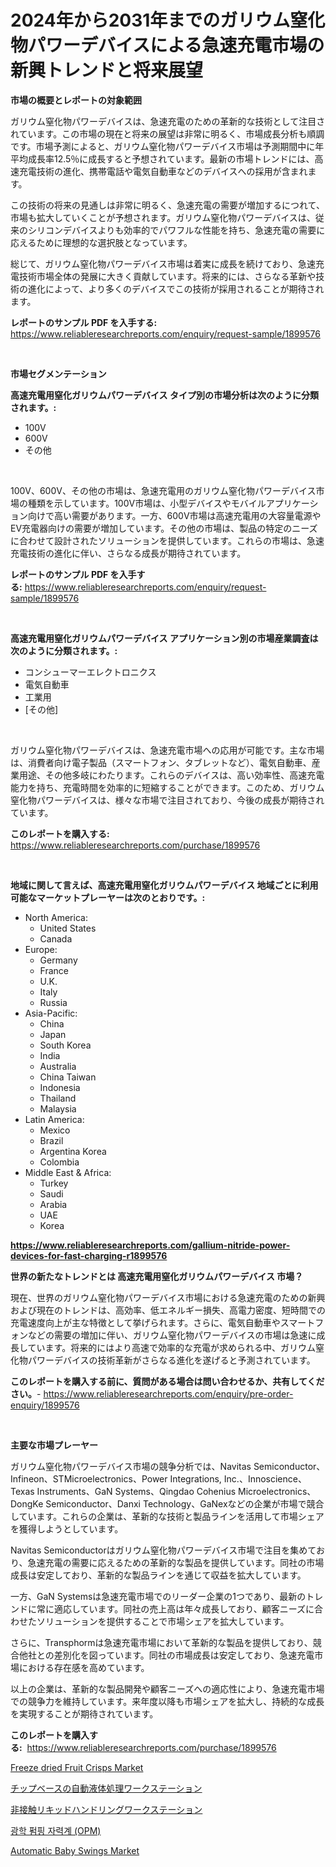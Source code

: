 <p><h1>2024年から2031年までのガリウム窒化物パワーデバイスによる急速充電市場の新興トレンドと将来展望</h1></p><p><strong>市場の概要とレポートの対象範囲</strong></p>
<p><p>ガリウム窒化物パワーデバイスは、急速充電のための革新的な技術として注目されています。この市場の現在と将来の展望は非常に明るく、市場成長分析も順調です。市場予測によると、ガリウム窒化物パワーデバイス市場は予測期間中に年平均成長率12.5％に成長すると予想されています。最新の市場トレンドには、高速充電技術の進化、携帯電話や電気自動車などのデバイスへの採用が含まれます。</p><p>この技術の将来の見通しは非常に明るく、急速充電の需要が増加するにつれて、市場も拡大していくことが予想されます。ガリウム窒化物パワーデバイスは、従来のシリコンデバイスよりも効率的でパワフルな性能を持ち、急速充電の需要に応えるために理想的な選択肢となっています。</p><p>総じて、ガリウム窒化物パワーデバイス市場は着実に成長を続けており、急速充電技術市場全体の発展に大きく貢献しています。将来的には、さらなる革新や技術の進化によって、より多くのデバイスでこの技術が採用されることが期待されます。</p></p>
<p><strong>レポートのサンプル PDF を入手する:</strong> <a href="https://www.reliableresearchreports.com/enquiry/request-sample/1899576">https://www.reliableresearchreports.com/enquiry/request-sample/1899576</a></p>
<p>&nbsp;</p>
<p><strong>市場セグメンテーション</strong></p>
<p><strong>高速充電用窒化ガリウムパワーデバイス タイプ別の市場分析は次のように分類されます。:</strong></p>
<p><ul><li>100V</li><li>600V</li><li>その他</li></ul></p>
<p>&nbsp;</p>
<p><p>100V、600V、その他の市場は、急速充電用のガリウム窒化物パワーデバイス市場の種類を示しています。100V市場は、小型デバイスやモバイルアプリケーション向けで高い需要があります。一方、600V市場は高速充電用の大容量電源やEV充電器向けの需要が増加しています。その他の市場は、製品の特定のニーズに合わせて設計されたソリューションを提供しています。これらの市場は、急速充電技術の進化に伴い、さらなる成長が期待されています。</p></p>
<p><strong>レポートのサンプル PDF を入手する:</strong>&nbsp;<a href="https://www.reliableresearchreports.com/enquiry/request-sample/1899576">https://www.reliableresearchreports.com/enquiry/request-sample/1899576</a></p>
<p>&nbsp;</p>
<p><strong> 高速充電用窒化ガリウムパワーデバイス アプリケーション別の市場産業調査は次のように分類されます。:</strong></p>
<p><ul><li>コンシューマーエレクトロニクス</li><li>電気自動車</li><li>工業用</li><li>[その他]</li></ul></p>
<p>&nbsp;</p>
<p><p>ガリウム窒化物パワーデバイスは、急速充電市場への応用が可能です。主な市場は、消費者向け電子製品（スマートフォン、タブレットなど）、電気自動車、産業用途、その他多岐にわたります。これらのデバイスは、高い効率性、高速充電能力を持ち、充電時間を効率的に短縮することができます。このため、ガリウム窒化物パワーデバイスは、様々な市場で注目されており、今後の成長が期待されています。</p></p>
<p><strong>このレポートを購入する:</strong>&nbsp; <a href="https://www.reliableresearchreports.com/purchase/1899576">https://www.reliableresearchreports.com/purchase/1899576</a></p>
<p>&nbsp;</p>
<p><strong>地域に関して言えば、高速充電用窒化ガリウムパワーデバイス 地域ごとに利用可能なマーケットプレーヤーは次のとおりです。:</strong></p>
<p><ul>
    <li>
        North America:
        <ul>
            <li>United States</li>
            <li>Canada</li>
        </ul>
    </li>
    <li>
        Europe:
        <ul>
            <li>Germany</li>
            <li>France</li>
            <li>U.K.</li>
            <li>Italy</li>
            <li>Russia</li>
        </ul>
    </li>
    <li>
        Asia-Pacific:
        <ul>
            <li>China</li>
            <li>Japan</li>
            <li>South Korea</li>
            <li>India</li>
            <li>Australia</li>
            <li>China Taiwan</li>
            <li>Indonesia</li>
            <li>Thailand</li>
            <li>Malaysia</li>
        </ul>
    </li>
    <li>
        Latin America:
        <ul>
            <li>Mexico</li>
            <li>Brazil</li>
            <li>Argentina Korea</li>
            <li>Colombia</li>
        </ul>
    </li>
    <li>
        Middle East & Africa:
        <ul>
            <li>Turkey</li>
            <li>Saudi</li>
            <li>Arabia</li>
            <li>UAE</li>
            <li>Korea</li>
        </ul>
    </li>
    </ul></p>
<p><strong><a href="https://www.reliableresearchreports.com/gallium-nitride-power-devices-for-fast-charging-r1899576">https://www.reliableresearchreports.com/gallium-nitride-power-devices-for-fast-charging-r1899576</a></strong>&nbsp;</p>
<p><strong>世界の新たなトレンドとは 高速充電用窒化ガリウムパワーデバイス 市場？</strong></p>
<p><p>現在、世界のガリウム窒化物パワーデバイス市場における急速充電のための新興および現在のトレンドは、高効率、低エネルギー損失、高電力密度、短時間での充電速度向上が主な特徴として挙げられます。さらに、電気自動車やスマートフォンなどの需要の増加に伴い、ガリウム窒化物パワーデバイスの市場は急速に成長しています。将来的にはより高速で効率的な充電が求められる中、ガリウム窒化物パワーデバイスの技術革新がさらなる進化を遂げると予測されています。</p></p>
<p><strong>このレポートを購入する前に、質問がある場合は問い合わせるか、共有してください。</strong>- <a href="https://www.reliableresearchreports.com/enquiry/pre-order-enquiry/1899576">https://www.reliableresearchreports.com/enquiry/pre-order-enquiry/1899576</a></p>
<p>&nbsp;</p>
<p><strong>主要な市場プレーヤー</strong></p>
<p><p>ガリウム窒化物パワーデバイス市場の競争分析では、Navitas Semiconductor、Infineon、STMicroelectronics、Power Integrations, Inc.、Innoscience、Texas Instruments、GaN Systems、Qingdao Cohenius Microelectronics、DongKe Semiconductor、Danxi Technology、GaNexなどの企業が市場で競合しています。これらの企業は、革新的な技術と製品ラインを活用して市場シェアを獲得しようとしています。</p><p>Navitas Semiconductorはガリウム窒化物パワーデバイス市場で注目を集めており、急速充電の需要に応えるための革新的な製品を提供しています。同社の市場成長は安定しており、革新的な製品ラインを通じて収益を拡大しています。</p><p>一方、GaN Systemsは急速充電市場でのリーダー企業の1つであり、最新のトレンドに常に適応しています。同社の売上高は年々成長しており、顧客ニーズに合わせたソリューションを提供することで市場シェアを拡大しています。</p><p>さらに、Transphormは急速充電市場において革新的な製品を提供しており、競合他社との差別化を図っています。同社の市場成長は安定しており、急速充電市場における存在感を高めています。</p><p>以上の企業は、革新的な製品開発や顧客ニーズへの適応性により、急速充電市場での競争力を維持しています。来年度以降も市場シェアを拡大し、持続的な成長を実現することが期待されています。</p></p>
<p><strong>このレポートを購入する:</strong>&nbsp;&nbsp;<a href="https://www.reliableresearchreports.com/purchase/1899576">https://www.reliableresearchreports.com/purchase/1899576</a></p>
<p><p><a href="https://issuu.com/reportprime-2/docs/freeze-dried-fruit-crisps-market-si_09db259f2a0131">Freeze dried Fruit Crisps Market</a></p><p><a href="https://github.com/nxboeu02965442/Market-Research-Report-List-2/blob/main/9255726112939.md">チップベースの自動液体処理ワークステーション</a></p><p><a href="https://github.com/SimeonBode1/Market-Research-Report-List-1/blob/main/2899445112938.md">非接触リキッドハンドリングワークステーション</a></p><p><a href="https://github.com/AnthonyWratten/Market-Research-Report-List-1/blob/main/8942331107541.md">광학 펌핑 자력계 (OPM)</a></p><p><a href="https://github.com/dimitrishawkinswaynenp91rgz/Market-Research-Report-List-3/blob/main/automatic-baby-swings-market.md">Automatic Baby Swings Market</a></p></p>